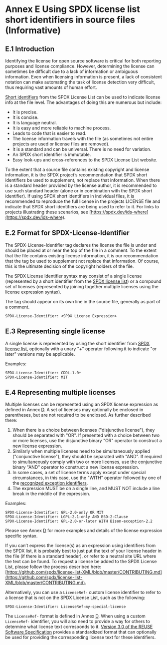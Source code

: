 # Annex E Using SPDX license list short identifiers in source files (Informative)

## E.1 Introduction <a name="E.1"></a>

Identifying the license for open source software is critical for both reporting purposes and license compliance. However, determining the license can sometimes be difficult due to a lack of information or ambiguous information. Even when licensing information is present, a lack of consistent notation can make automating the task of license detection very difficult, thus requiring vast amounts of human effort.

[Short identifiers](https://spdx.org/licenses/) from the SPDX License List can be used to indicate license info at the file level. The advantages of doing this are numerous but include:

* It is precise.
* It is concise.
* It is language neutral.
* It is easy and more reliable to machine process.
* Leads to code that is easier to read.
* The license information travels with the file (as sometimes not entire projects are used or license files are removed).
* It is a standard and can be universal. There is no need for variation.
* An SPDX short identifier is immutable.
* Easy look-ups and cross-references to the SPDX License List website.

To the extent that a source file contains existing copyright and license information, it is the SPDX project’s recommendation that SPDX short identifiers be used to supplement, not replace that information. When there is a standard header provided by the license author, it is recommended to use such standard header (alone or in combination with the SPDX short identifier). If using SPDX short identifiers in individual files, it is recommended to reproduce the full license in the projects LICENSE file and indicate that SPDX short identifiers are being used to refer to it. For links to projects illustrating these scenarios, see [https://spdx.dev/ids-where](https://spdx.dev/ids-where).

## E.2 Format for SPDX-License-Identifier <a name="E.2"></a>

The SPDX-License-Identifier tag declares the license the file is under and should be placed at or near the top of the file in a comment. To the extent that the file contains existing license information, it is our recommendation that the tag be used to supplement not replace that information. Of course, this is the ultimate decision of the copyright holders of the file.

The SPDX License Identifier syntax may consist of a single license (represented by a short identifier from the [SPDX license list](https://spdx.org/licenses/)) or a compound set of licenses (represented by joining together multiple licenses using the license expression syntax).

The tag should appear on its own line in the source file, generally as part of a comment.

```text
SPDX-License-Identifier: <SPDX License Expression>
```

## E.3 Representing single license <a name="E.3"></a>

A single license is represented by using the short identifier from [SPDX license list](https://spdx.org/licenses/), optionally with a unary "+" operator following it to indicate "or later" versions may be applicable.

Examples:

```text
SPDX-License-Identifier: CDDL-1.0+
SPDX-License-Identifier: MIT
```

## E.4 Representing multiple licenses <a name="E.4"></a>

Multiple licenses can be represented using an SPDX license expression as defined in Annex [D](SPDX-license-expressions.md). A set of licenses may optionally be enclosed in parentheses, but are not required to be enclosed. As further described there:

1. When there is a choice between licenses ("disjunctive license"), they should be separated with "OR". If presented with a choice between two or more licenses, use the disjunctive binary "OR" operator to construct a new license expression.
2. Similarly when multiple licenses need to be simultaneously applied ("conjunctive license"), they should be separated with "AND". If required to simultaneously comply with two or more licenses, use the conjunctive binary "AND" operator to construct a new license expression.
3. In some cases, a set of license terms apply except under special circumstances, in this case, use the "WITH" operator followed by one of the [recognized exception identifiers](https://spdx.org/licenses/exceptions-index.html).
4. The expression MUST be on a single line, and MUST NOT include a line break in the middle of the expression.

Examples:

```text
SPDX-License-Identifier: GPL-2.0-only OR MIT
SPDX-License-Identifier: LGPL-2.1-only AND BSD-2-Clause
SPDX-License-Identifier: GPL-2.0-or-later WITH Bison-exception-2.2
```

Please see Annex [D](SPDX-license-expressions.md) for more examples and details of the license expression specific syntax.

If you can’t express the license(s) as an expression using identifiers from the SPDX list, it is probably best to just put the text of your license header in the file (if there is a standard header), or refer to a neutral site URL where the text can be found. To request a license be added to the SPDX License List, please follow the process described here: [https://github.com/spdx/license-list-XML/blob/master/CONTRIBUTING.md](https://github.com/spdx/license-list-XML/blob/master/CONTRIBUTING.md).

Alternatively, you can use a `LicenseRef-` custom license identifier to refer to a license that is not on the SPDX License List, such as the following:

```text
SPDX-License-Identifier: LicenseRef-my-special-license
```

The `LicenseRef-` format is defined in Annex [D](SPDX-license-expressions.md). When using a custom `LicenseRef-` identifier, you will also need to provide a way for others to determine what license text corresponds to it. [Version 3.0 of the REUSE Software Specification](https://reuse.software/spec/) provides a standardized format that can optionally be used for providing the corresponding license text for these identifiers.
